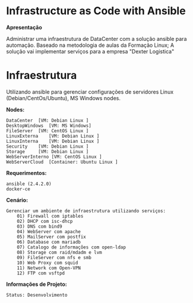 # Infrastructure as Code with Ansible

<b> Apresentação </b>

  Administrar uma infraestrutura de DataCenter com a solução ansible para automação.
  Baseado na metodologia de aulas da Formação Linux; A solução vai implementar serviços para a empresa "Dexter Logistica"


# Infraestrutura 

  Utilizando ansible para gerenciar configurações de servidores Linux (Debian/CentOs/Ubuntu), MS Windows nodes.

<b>Nodes:</b> 

	DataCenter	[VM: Debian Linux ]
	DesktopWindows	[VM: MS Windows]
	FileServer	[VM: CentOS Linux ]
	LinuxExterna	[VM: Debian Linux ]
	LinuxInterna	[VM: Debian Linux ]
	Security	[VM: Debian Linux ]
	Storage		[VM: Debian Linux ]
	WebServerInterno [VM: CentOS Linux ]
	WebServerCloud  [Container: Ubuntu Linux ]

<b>Requerimentos:</b>

	ansible (2.4.2.0)
	docker-ce

<b>Cenário:</b>

	Gerenciar um ambiente de infraestrutura utilizando serviços:
		01) Firewall com iptables
		02) DHCP com isc-dhcp
		03) DNS com bind9 
		04) WebServer com apache
		05) MailServer com postfix
		06) Database com mariadb
		07) Catalogo de informações com open-ldap
		08) Storage com raid/mdadm e lvm
		09) FileServer com nfs e smb
		10) Web Proxy com squid
		11) Network com Open-VPN
		12) FTP com vsftpd
		
<b>Informações de Projeto:</b>

	Status: Desenvolvimento
